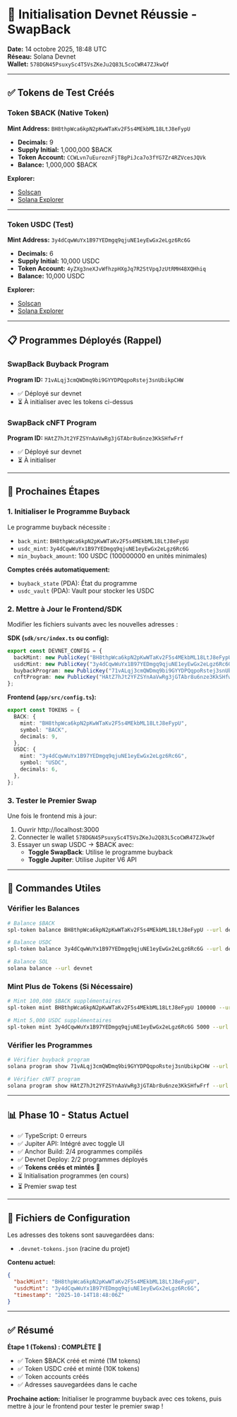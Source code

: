 # 🎉 Initialisation Devnet Réussie - SwapBack

**Date:** 14 octobre 2025, 18:48 UTC  
**Réseau:** Solana Devnet  
**Wallet:** `578DGN45PsuxySc4T5VsZKeJu2Q83L5coCWR47ZJkwQf`

---

## ✅ Tokens de Test Créés

### Token $BACK (Native Token)

**Mint Address:** `BH8thpWca6kpN2pKwWTaKv2F5s4MEkbML18LtJ8eFypU`

- **Decimals:** 9
- **Supply Initial:** 1,000,000 $BACK
- **Token Account:** `CCWLvn7uEuroznFjT8gPiJca7o3fYG7Zr4RZVcesJQVk`
- **Balance:** 1,000,000 $BACK

**Explorer:**
- [Solscan](https://solscan.io/token/BH8thpWca6kpN2pKwWTaKv2F5s4MEkbML18LtJ8eFypU?cluster=devnet)
- [Solana Explorer](https://explorer.solana.com/address/BH8thpWca6kpN2pKwWTaKv2F5s4MEkbML18LtJ8eFypU?cluster=devnet)

---

### Token USDC (Test)

**Mint Address:** `3y4dCqwWuYx1B97YEDmgq9qjuNE1eyEwGx2eLgz6Rc6G`

- **Decimals:** 6
- **Supply Initial:** 10,000 USDC
- **Token Account:** `4yZXg3neXJvWfhzpHXgJq7R2StVpqJzUtRMH48XQHhiq`
- **Balance:** 10,000 USDC

**Explorer:**
- [Solscan](https://solscan.io/token/3y4dCqwWuYx1B97YEDmgq9qjuNE1eyEwGx2eLgz6Rc6G?cluster=devnet)
- [Solana Explorer](https://explorer.solana.com/address/3y4dCqwWuYx1B97YEDmgq9qjuNE1eyEwGx2eLgz6Rc6G?cluster=devnet)

---

## 📋 Programmes Déployés (Rappel)

### SwapBack Buyback Program
**Program ID:** `71vALqj3cmQWDmq9bi9GYYDPQqpoRstej3snUbikpCHW`
- ✅ Déployé sur devnet
- ⏳ À initialiser avec les tokens ci-dessus

### SwapBack cNFT Program
**Program ID:** `HAtZ7hJt2YFZSYnAaVwRg3jGTAbr8u6nze3KkSHfwFrf`
- ✅ Déployé sur devnet
- ⏳ À initialiser

---

## 🎯 Prochaines Étapes

### 1. Initialiser le Programme Buyback

Le programme buyback nécessite :
- `back_mint`: `BH8thpWca6kpN2pKwWTaKv2F5s4MEkbML18LtJ8eFypU`
- `usdc_mint`: `3y4dCqwWuYx1B97YEDmgq9qjuNE1eyEwGx2eLgz6Rc6G`
- `min_buyback_amount`: 100 USDC (100000000 en unités minimales)

**Comptes créés automatiquement:**
- `buyback_state` (PDA): État du programme
- `usdc_vault` (PDA): Vault pour stocker les USDC

### 2. Mettre à Jour le Frontend/SDK

Modifier les fichiers suivants avec les nouvelles adresses :

**SDK (`sdk/src/index.ts` ou config):**
```typescript
export const DEVNET_CONFIG = {
  backMint: new PublicKey("BH8thpWca6kpN2pKwWTaKv2F5s4MEkbML18LtJ8eFypU"),
  usdcMint: new PublicKey("3y4dCqwWuYx1B97YEDmgq9qjuNE1eyEwGx2eLgz6Rc6G"),
  buybackProgram: new PublicKey("71vALqj3cmQWDmq9bi9GYYDPQqpoRstej3snUbikpCHW"),
  cnftProgram: new PublicKey("HAtZ7hJt2YFZSYnAaVwRg3jGTAbr8u6nze3KkSHfwFrf"),
};
```

**Frontend (`app/src/config.ts`):**
```typescript
export const TOKENS = {
  BACK: {
    mint: "BH8thpWca6kpN2pKwWTaKv2F5s4MEkbML18LtJ8eFypU",
    symbol: "BACK",
    decimals: 9,
  },
  USDC: {
    mint: "3y4dCqwWuYx1B97YEDmgq9qjuNE1eyEwGx2eLgz6Rc6G",
    symbol: "USDC",
    decimals: 6,
  },
};
```

### 3. Tester le Premier Swap

Une fois le frontend mis à jour:
1. Ouvrir http://localhost:3000
2. Connecter le wallet `578DGN45PsuxySc4T5VsZKeJu2Q83L5coCWR47ZJkwQf`
3. Essayer un swap USDC → $BACK avec:
   - **Toggle SwapBack**: Utilise le programme buyback
   - **Toggle Jupiter**: Utilise Jupiter V6 API

---

## 🔧 Commandes Utiles

### Vérifier les Balances
```bash
# Balance $BACK
spl-token balance BH8thpWca6kpN2pKwWTaKv2F5s4MEkbML18LtJ8eFypU --url devnet

# Balance USDC
spl-token balance 3y4dCqwWuYx1B97YEDmgq9qjuNE1eyEwGx2eLgz6Rc6G --url devnet

# Balance SOL
solana balance --url devnet
```

### Mint Plus de Tokens (Si Nécessaire)
```bash
# Mint 100,000 $BACK supplémentaires
spl-token mint BH8thpWca6kpN2pKwWTaKv2F5s4MEkbML18LtJ8eFypU 100000 --url devnet

# Mint 5,000 USDC supplémentaires
spl-token mint 3y4dCqwWuYx1B97YEDmgq9qjuNE1eyEwGx2eLgz6Rc6G 5000 --url devnet
```

### Vérifier les Programmes
```bash
# Vérifier buyback program
solana program show 71vALqj3cmQWDmq9bi9GYYDPQqpoRstej3snUbikpCHW --url devnet

# Vérifier cNFT program
solana program show HAtZ7hJt2YFZSYnAaVwRg3jGTAbr8u6nze3KkSHfwFrf --url devnet
```

---

## 📊 Phase 10 - Status Actuel

- ✅ TypeScript: 0 erreurs
- ✅ Jupiter API: Intégré avec toggle UI
- ✅ Anchor Build: 2/4 programmes compilés
- ✅ Devnet Deploy: 2/2 programmes déployés
- ✅ **Tokens créés et mintés** 🎉
- ⏳ Initialisation programmes (en cours)
- ⏳ Premier swap test

---

## 💾 Fichiers de Configuration

Les adresses des tokens sont sauvegardées dans:
- `.devnet-tokens.json` (racine du projet)

**Contenu actuel:**
```json
{
  "backMint": "BH8thpWca6kpN2pKwWTaKv2F5s4MEkbML18LtJ8eFypU",
  "usdcMint": "3y4dCqwWuYx1B97YEDmgq9qjuNE1eyEwGx2eLgz6Rc6G",
  "timestamp": "2025-10-14T18:48:06Z"
}
```

---

## ✅ Résumé

**Étape 1 (Tokens) : COMPLÈTE** 🎉

- ✅ Token $BACK créé et minté (1M tokens)
- ✅ Token USDC créé et minté (10K tokens)
- ✅ Token accounts créés
- ✅ Adresses sauvegardées dans le cache

**Prochaine action:** Initialiser le programme buyback avec ces tokens, puis mettre à jour le frontend pour tester le premier swap !
